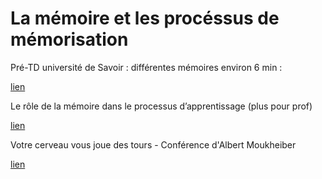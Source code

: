 # La mémoire et les procéssus de mémorisation

Pré-TD université de Savoir : différentes mémoires environ 6 min :

[lien](https://www.youtube.com/watch?v=xbZj3vPORyk)


Le rôle de la mémoire dans le processus d’apprentissage (plus pour prof)

[lien](https://www.youtube.com/watch?v=xbZj3vPORyk)

Votre cerveau vous joue des tours - Conférence d'Albert Moukheiber

[lien](https://www.youtube.com/watch?v=DgtbyX68N0c)


